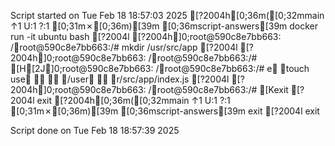 Script started on Tue Feb 18 18:57:03 2025
[?2004h[0;36m([0;32mmain ↑1 U:1 ?:1 [0;31m✗[0;36m)[39m [0;36mscript-answers[39m docker run -it ubuntu bash
[?2004l[?2004h]0;root@590c8e7bb663: /root@590c8e7bb663:/# mkdir /usr/src/app
[?2004l[?2004h]0;root@590c8e7bb663: /root@590c8e7bb663:/# [H[2J]0;root@590c8e7bb663: /root@590c8e7bb663:/# e touch use   /user  r/src/app/index.js
[?2004l[?2004h]0;root@590c8e7bb663: /root@590c8e7bb663:/# [Kexit
[?2004lexit
[?2004h[0;36m([0;32mmain ↑1 U:1 ?:1 [0;31m✗[0;36m)[39m [0;36mscript-answers[39m exit
[?2004lexit

Script done on Tue Feb 18 18:57:39 2025
